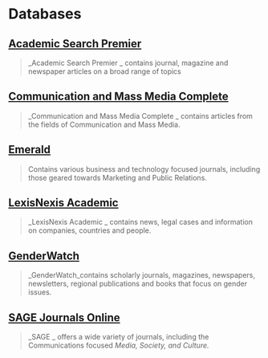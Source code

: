 # Databases

## [Academic Search Premier](http://summit.csuci.edu:2048/login?url=http://search.ebscohost.com/login.aspx?authtype=ip,uid&profile=ehost&defaultdb=aph)

> _Academic Search Premier _ contains journal, magazine and newspaper articles on a broad range of topics

## [Communication and Mass Media Complete](http://summit.csuci.edu:2048/login?url=http://search.ebscohost.com/login.aspx?authtype=ip,uid&profile=ehost&defaultdb=ufh)

> _Communication and Mass Media Complete _ contains articles from the fields of Communication and Mass Media.

## [Emerald](http://summit.csuci.edu:2048/login?url=http://www.emeraldinsight.com/)

> Contains various business and technology focused journals, including those geared towards Marketing and Public Relations.

## [LexisNexis Academic](http://summit.csuci.edu:2048/login?url=http://www.lexisnexis.com/us/lnacademic)

> _LexisNexis Academic _ contains news, legal cases and information on companies, countries and people.

## [GenderWatch](http://summit.csuci.edu:2048/login?url=http://proquest.umi.com/pqdweb?RQT=306&TS=1058457987&DBId=14397#sform)

> _GenderWatch_contains scholarly journals, magazines, newspapers, newsletters, regional publications and books that focus on gender issues.

## [SAGE Journals Online](http://summit.csuci.edu:2048/login?url=http://online.sagepub.com/)

> _SAGE _ offers a wide variety of journals, including the Communications focused _Media, Society, and Culture._
